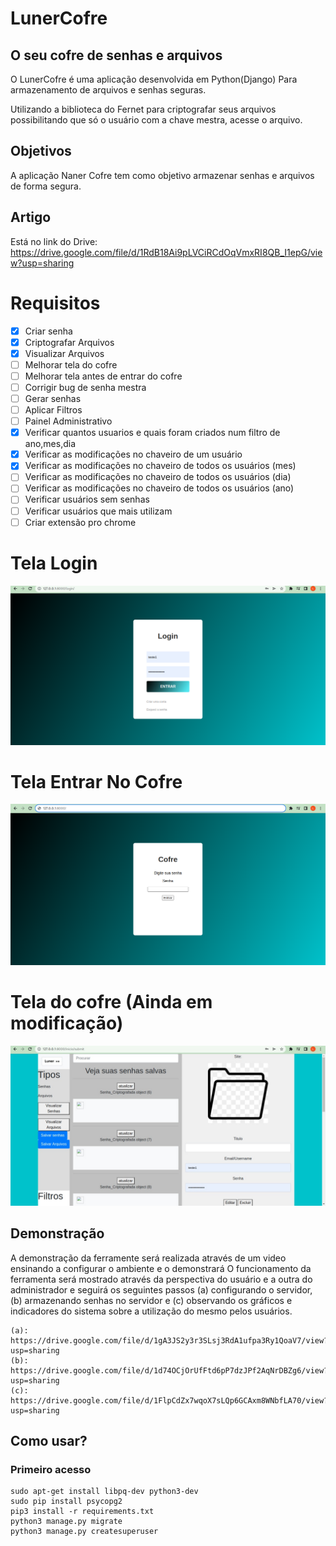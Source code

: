 # LunerCofre
## O seu cofre de senhas e arquivos

O LunerCofre é uma aplicação desenvolvida em Python(Django)
Para armazenamento de arquivos e senhas seguras.

Utilizando a biblioteca do Fernet para criptografar seus arquivos possibilitando que só o usuário com a chave mestra, acesse o arquivo.

## Objetivos
A aplicação Naner Cofre tem como objetivo armazenar senhas e arquivos de forma segura.

## Artigo

Está no link do Drive: https://drive.google.com/file/d/1RdB18Ai9pLVCiRCdOqVmxRI8QB_I1epG/view?usp=sharing


# Requisitos
- [x] Criar senha
- [x] Criptografar Arquivos
- [x] Visualizar Arquivos
- [ ] Melhorar tela do cofre
- [ ] Melhorar tela antes de entrar do cofre
- [ ] Corrigir bug de senha mestra
- [ ] Gerar senhas
- [ ] Aplicar Filtros
- [ ] Painel Administrativo
- [x] Verificar quantos usuarios e quais foram criados num filtro de ano,mes,dia
- [x] Verificar as modificações no chaveiro de um usuário
- [x] Verificar as modificações no chaveiro de todos os usuários (mes)
- [ ] Verificar as modificações no chaveiro de todos os usuários (dia)
- [ ] Verificar as modificações no chaveiro de todos os usuários (ano)
- [ ] Verificar usuários sem senhas
- [ ] Verificar usuários que mais utilizam
- [ ] Criar extensão pro chrome

# Tela Login
![vuln2.jpg](imagens_readme/login.png)

# Tela Entrar No Cofre
![vuln2.jpg](imagens_readme/entrar_no_cofre.png)

# Tela do cofre (Ainda em modificação)
![vuln2.jpg](imagens_readme/cofre.jpeg)


## Demonstração
A demonstração da ferramente será realizada através de um video ensinando a configurar o ambiente e o demonstrará O funcionamento da ferramenta será mostrado através da perspectiva do usuário e a outra do administrador e seguirá os seguintes passos (a) configurando o servidor, (b) armazenando senhas no servidor e (c) observando os gráficos e indicadores do sistema sobre a utilização do mesmo pelos usuários.


```
(a): https://drive.google.com/file/d/1gA3JS2y3r3SLsj3RdA1ufpa3Ry1QoaV7/view?usp=sharing
(b): https://drive.google.com/file/d/1d74OCjOrUfFtd6pP7dzJPf2AqNrDBZg6/view?usp=sharing
(c): https://drive.google.com/file/d/1FlpCdZx7wqoX7sLQp6GCAxm8WNbfLA70/view?usp=sharing
```

## Como usar?

### Primeiro acesso

```
sudo apt-get install libpq-dev python3-dev
sudo pip install psycopg2
pip3 install -r requirements.txt 
python3 manage.py migrate
python3 manage.py createsuperuser 
```

